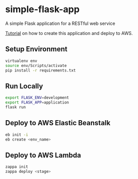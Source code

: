 # simple-flask-app

A simple Flask application for a RESTful web service

[Tutorial](https://salmanfs.ca/posts/developing-a-flask-app-deploying-on-aws/) on how to create this application and deploy to AWS.

## Setup Environment

```bash
virtualenv env
source env/Scripts/activate
pip install -r requirements.txt
```

## Run Locally

```bash
export FLASK_ENV=development
export FLASK_APP=application
flask run
```

## Deploy to AWS Elastic Beanstalk

```bash
eb init -i
eb create <env_name>
```

## Deploy to AWS Lambda

```bash
zappa init
zappa deploy <stage>
```
